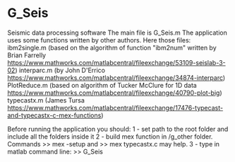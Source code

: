 # G_Seis
Seismic data processing software
The main file is G_Seis.m
The application uses some functions written by other authors. Here those files:
ibm2single.m (based on the algorithm of function "ibm2num" written by Brian Farrelly https://www.mathworks.com/matlabcentral/fileexchange/53109-seislab-3-02)
interparc.m (by John D'Errico https://www.mathworks.com/matlabcentral/fileexchange/34874-interparc)
PlotReduce.m (based on algorithm of Tucker McClure for 1D data https://www.mathworks.com/matlabcentral/fileexchange/40790-plot-big)
typecastx.m (James Tursa https://www.mathworks.com/matlabcentral/fileexchange/17476-typecast-and-typecastx-c-mex-functions)

Before running the application you should:
1 - set path to the root folder and include all the folders inside it
2 - build mex function in /g_other folder. Commands >> mex -setup and >> mex typecastx.c may help. 
3 - type in matlab command line: >> G_Seis

